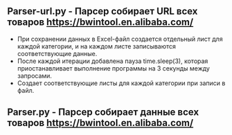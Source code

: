 ## Parser-url.py - Парсер собирает URL всех товаров https://bwintool.en.alibaba.com/ 

+ При сохранении данных в Excel-файл создается отдельный лист для каждой категории, и на каждом листе записываются соответствующие данные.
+ После каждой итерации добавлена пауза time.sleep(3), которая приостанавливает выполнение программы на 3 секунды между запросами.
+ Создает соответствующие листы для каждой категории при записи в файл.


## Parser.py - Парсер собирает данные всех товаров https://bwintool.en.alibaba.com/
